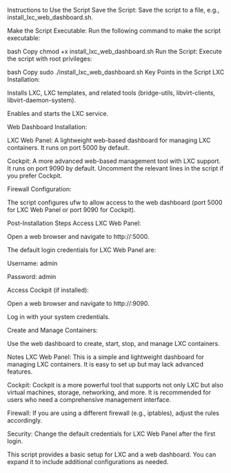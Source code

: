 Instructions to Use the Script
Save the Script: Save the script to a file, e.g., install_lxc_web_dashboard.sh.

Make the Script Executable: Run the following command to make the script executable:

bash
Copy
chmod +x install_lxc_web_dashboard.sh
Run the Script: Execute the script with root privileges:

bash
Copy
sudo ./install_lxc_web_dashboard.sh
Key Points in the Script
LXC Installation:

Installs LXC, LXC templates, and related tools (bridge-utils, libvirt-clients, libvirt-daemon-system).

Enables and starts the LXC service.

Web Dashboard Installation:

LXC Web Panel: A lightweight web-based dashboard for managing LXC containers. It runs on port 5000 by default.

Cockpit: A more advanced web-based management tool with LXC support. It runs on port 9090 by default. Uncomment the relevant lines in the script if you prefer Cockpit.

Firewall Configuration:

The script configures ufw to allow access to the web dashboard (port 5000 for LXC Web Panel or port 9090 for Cockpit).

Post-Installation Steps
Access LXC Web Panel:

Open a web browser and navigate to http://<your-server-ip>:5000.

The default login credentials for LXC Web Panel are:

Username: admin

Password: admin

Access Cockpit (if installed):

Open a web browser and navigate to http://<your-server-ip>:9090.

Log in with your system credentials.

Create and Manage Containers:

Use the web dashboard to create, start, stop, and manage LXC containers.

Notes
LXC Web Panel: This is a simple and lightweight dashboard for managing LXC containers. It is easy to set up but may lack advanced features.

Cockpit: Cockpit is a more powerful tool that supports not only LXC but also virtual machines, storage, networking, and more. It is recommended for users who need a comprehensive management interface.

Firewall: If you are using a different firewall (e.g., iptables), adjust the rules accordingly.

Security: Change the default credentials for LXC Web Panel after the first login.

This script provides a basic setup for LXC and a web dashboard. You can expand it to include additional configurations as needed.
